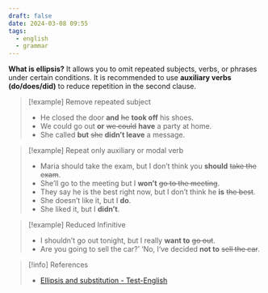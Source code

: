 ```yaml
---
draft: false
date: 2024-03-08 09:55
tags:
  - english
  - grammar
---
```


**What is ellipsis?** It allows you to omit repeated subjects, verbs, or phrases under certain conditions. It is recommended to use **auxiliary verbs (do/does/did)** to reduce repetition in the second clause.

>[!example] Remove repeated subject
>- He closed the door **and** ~~he~~ **took off** his shoes.
>- We could go out **or** ~~we could~~ **have** a party at home.
>- She called **but** ~~she~~ **didn’t leave** a message. 

>[!example] Repeat only auxiliary or modal verb
>- Maria should take the exam, but I don’t think you **should** ~~take the exam~~.
>- She’ll go to the meeting but I **won’t** ~~go to the meeting~~. 
>- They say he is the best right now, but I don’t think he **is** ~~the best~~.
>- She doesn’t like it, but I **do**.
>- She liked it, but I **didn’t**.  

>[!example] Reduced Infinitive
>- I shouldn’t go out tonight, but I really **want to** ~~go out~~. 
>- Are you going to sell the car?’ ‘No, I‘ve decided **not to** ~~sell the car~~.


> [!info] References
> - [Ellipsis and substitution - Test-English](https://test-english.com/grammar-points/b2/ellipsis-and-substitution/)
